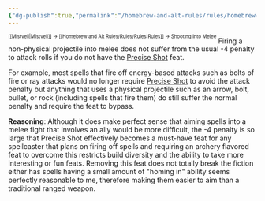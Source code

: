 ```yaml
---
{"dg-publish":true,"permalink":"/homebrew-and-alt-rules/rules/homebrew-alt-rules/shooting-into-melee/"}
---
```


<sup><sup>[[Mistveil\|Mistveil]] → [[Homebrew and Alt Rules/Rules/Rules\|Rules]] → Shooting Into Melee</sup></sup>
Firing a non-physical projectile into melee does not suffer from the usual -4 penalty to attack rolls if you do not have the [Precise Shot](https://www.d20pfsrd.com/feats/combat-feats/precise-shot-combat/) feat.

For example, most spells that fire off energy-based attacks such as bolts of fire or ray attacks would no longer require [Precise Shot](https://www.d20pfsrd.com/feats/combat-feats/precise-shot-combat/) to avoid the attack penalty but anything that uses a physical projectile such as an arrow, bolt, bullet, or rock (including spells that fire them) do still suffer the normal penalty and require the feat to bypass. 

**Reasoning**: Although it does make perfect sense that aiming spells into a melee fight that involves an ally would be more difficult, the -4 penalty is so large that Precise Shot effectively becomes a must-have feat for any spellcaster that plans on firing off spells and requiring an archery flavored feat to overcome this restricts build diversity and the ability to take more interesting or fun feats. Removing this feat does not totally break the fiction either has spells having a small amount of "homing in" ability seems perfectly reasonable to me, therefore making them easier to aim than a traditional ranged weapon. 
